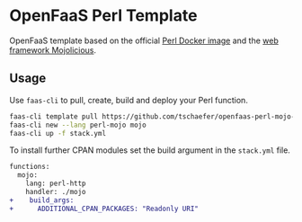 # OpenFaaS Perl Template

OpenFaaS template based on the official
[Perl Docker image](https://hub.docker.com/_/perl/) and the
[web framework Mojolicious](https://mojolicious.org/).

## Usage
Use `faas-cli` to pull, create, build and deploy your Perl function.

```bash
faas-cli template pull https://github.com/tschaefer/openfaas-perl-mojo-template
faas-cli new --lang perl-mojo mojo
faas-cli up -f stack.yml
```

To install further CPAN modules set the build argument in the `stack.yml` file.

```diff
functions:
  mojo:
    lang: perl-http
    handler: ./mojo
+    build_args:
+      ADDITIONAL_CPAN_PACKAGES: "Readonly URI"
```
